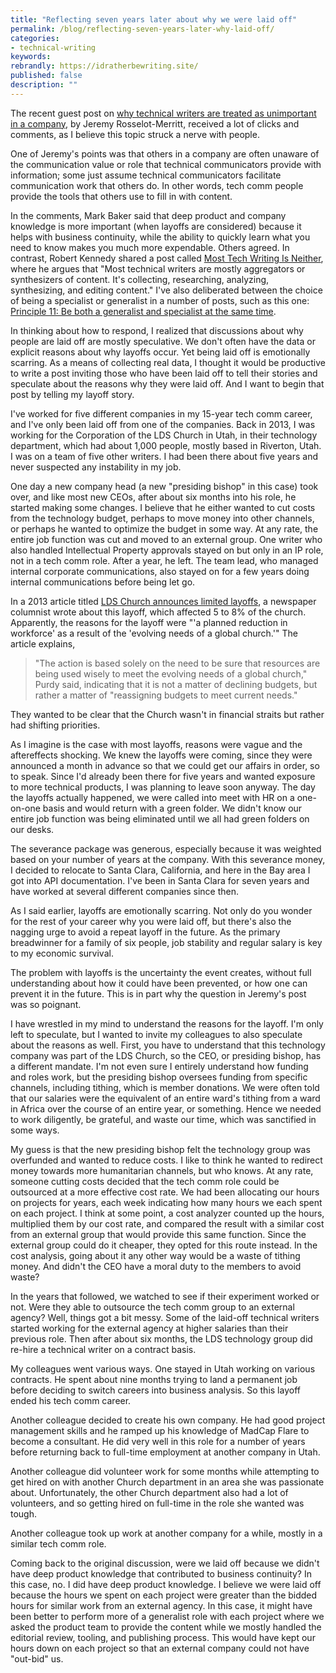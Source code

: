```yaml
---
title: "Reflecting seven years later about why we were laid off"
permalink: /blog/reflecting-seven-years-later-why-laid-off/
categories:
- technical-writing
keywords:
rebrandly: https://idratherbewriting.site/
published: false
description: ""
---
```


The recent guest post on [why technical writers are treated as unimportant in a company](/blog/why-technical-writers-treated-as-unimportant/), by Jeremy Rosselot-Merritt, received a lot of clicks and comments, as I believe this topic struck a nerve with people.

One of Jeremy's points was that others in a company are often unaware of the communication value or role that technical communicators provide with information; some just assume technical communicators facilitate communication work that others do. In other words, tech comm people provide the tools that others use to fill in with content.

In the comments, Mark Baker said that deep product and company knowledge is more important (when layoffs are considered) because it helps with business continuity, while the ability to quickly learn what you need to know makes you much more expendable. Others agreed. In contrast, Robert Kennedy shared a post called [Most Tech Writing Is Neither](https://medium.com/@becometechnicalwriter/most-technical-writing-is-neither-e67e4d2bfda), where he argues that "Most technical writers are mostly aggregators or synthesizers of content. It's collecting, researching, analyzing, synthesizing, and editing content." I've also deliberated between the choice of being a specialist or generalist in a number of posts, such as this one: [Principle 11: Be both a generalist and specialist at the same time](/simplifying-complexity/both-a-generalist-and-specialist-at-same-time.html).

In thinking about how to respond, I realized that discussions about why people are laid off are mostly speculative. We don't often have the data or explicit reasons about why layoffs occur. Yet being laid off is emotionally scarring. As a means of collecting real data, I thought it would be productive to write a post inviting those who have been laid off to tell their stories and speculate about the reasons why they were laid off. And I want to begin that post by telling my layoff story.

I've worked for five different companies in my 15-year tech comm career, and I've only been laid off from one of the companies. Back in 2013, I was working for the Corporation of the LDS Church in Utah, in their technology department, which had about 1,000 people, mostly based in Riverton, Utah. I was on a team of five other writers. I had been there about five years and never suspected any instability in my job.

One day a new company head (a new "presiding bishop" in this case) took over, and like most new CEOs, after about six months into his role, he started making some changes. I believe that he either wanted to cut costs from the technology budget, perhaps to move money into other channels, or perhaps he wanted to optimize the budget in some way. At any rate, the entire job function was cut and moved to an external group. One writer who also handled Intellectual Property approvals stayed on but only in an IP role, not in a tech comm role. After a year, he left. The team lead, who managed internal corporate communications, also stayed on for a few years doing internal communications before being let go.

In a 2013 article titled [LDS Church announces limited layoffs](https://www.deseret.com/2013/1/23/20513017/lds-church-announces-limited-layoffs), a newspaper columnist wrote about this layoff, which affected 5 to 8% of the church. Apparently, the reasons for the layoff were "'a planned reduction in workforce' as a result of the 'evolving needs of a global church.'" The article explains,

> "The action is based solely on the need to be sure that resources are being used wisely to meet the evolving needs of a global church," Purdy said, indicating that it is not a matter of declining budgets, but rather a matter of "reassigning budgets to meet current needs."

They wanted to be clear that the Church wasn't in financial straits but rather had shifting priorities.

As I imagine is the case with most layoffs, reasons were vague and the aftereffects shocking. We knew the layoffs were coming, since they were announced a month in advance so that we could get our affairs in order, so to speak. Since I'd already been there for five years and wanted exposure to more technical products, I was planning to leave soon anyway. The day the layoffs actually happened, we were called into meet with HR on a one-on-one basis and would return with a green folder. We didn't know our entire job function was being eliminated until we all had green folders on our desks.

The severance package was generous, especially because it was weighted based on your number of years at the company. With this severance money, I decided to relocate to Santa Clara, California, and here in the Bay area I got into API documentation. I've been in Santa Clara for seven years and have worked at several different companies since then.

As I said earlier, layoffs are emotionally scarring. Not only do you wonder for the rest of your career why you were laid off, but there's also the nagging urge to avoid a repeat layoff in the future. As the primary breadwinner for a family of six people, job stability and regular salary is key to my economic survival.

The problem with layoffs is the uncertainty the event creates, without full understanding about how it could have been prevented, or how one can prevent it in the future. This is in part why the question in Jeremy's post was so poignant.

I have wrestled in my mind to understand the reasons for the layoff. I'm only left to speculate, but I wanted to invite my colleagues to also speculate about the reasons as well. First, you have to understand that this technology company was part of the LDS Church, so the CEO, or presiding bishop, has a different mandate. I'm not even sure I entirely understand how funding and roles work, but the presiding bishop oversees funding from specific channels, including tithing, which is member donations. We were often told that our salaries were the equivalent of an entire ward's tithing from a ward in Africa over the course of an entire year, or something. Hence we needed to work diligently, be grateful, and waste our time, which was sanctified in some ways.

My guess is that the new presiding bishop felt the technology group was overfunded and wanted to reduce costs. I like to think he wanted to redirect money towards more humanitarian channels, but who knows. At any rate, someone cutting costs decided that the tech comm role could be outsourced at a more effective cost rate. We had been allocating our hours on projects for years, each week indicating how many hours we each spent on each project. I think at some point, a cost analyzer counted up the hours, multiplied them by our cost rate, and compared the result with a similar cost from an external group that would provide this same function. Since the external group could do it cheaper, they opted for this route instead. In the cost analysis, going about it any other way would be a waste of tithing money. And didn't the CEO have a moral duty to the members to avoid waste?

In the years that followed, we watched to see if their experiment worked or not. Were they able to outsource the tech comm group to an external agency? Well, things got a bit messy. Some of the laid-off technical writers started working for the external agency at higher salaries than their previous role. Then after about six months, the LDS technology group did re-hire a technical writer on a contract basis.

My colleagues went various ways. One stayed in Utah working on various contracts. He spent about nine months trying to land a permanent job before deciding to switch careers into business analysis. So this layoff ended his tech comm career.

Another colleague decided to create his own company. He had good project management skills and he ramped up his knowledge of MadCap Flare to become a consultant. He did very well in this role for a number of years before returning back to full-time employment at another company in Utah.

Another colleague did volunteer work for some months while attempting to get hired on with another Church department in an area she was passionate about. Unfortunately, the other Church department also had a lot of volunteers, and so getting hired on full-time in the role she wanted was tough.

Another colleague took up work at another company for a while, mostly in a similar tech comm role.

Coming back to the original discussion, were we laid off because we didn't have deep product knowledge that contributed to business continuity? In this case, no. I did have deep product knowledge. I believe we were laid off because the hours we spent on each project were greater than the bidded hours for similar work from an external agency. In this case, it might have been better to perform more of a generalist role with each project where we asked the product team to provide the content while we mostly handled the editorial review, tooling, and publishing process. This would have kept our hours down on each project so that an external company could not have "out-bid" us.
